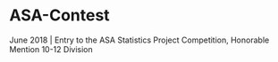 # ASA-Contest
June 2018 | Entry to the ASA Statistics Project Competition, Honorable Mention 10-12 Division
